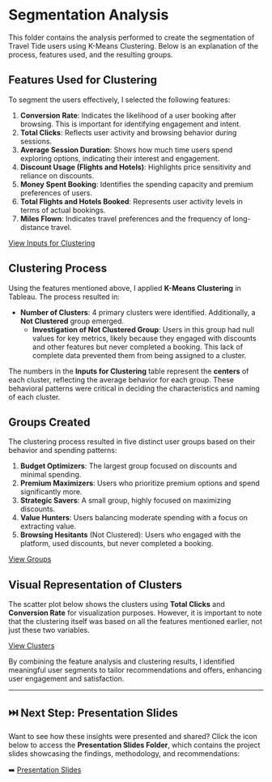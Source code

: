 # Segmentation Analysis

This folder contains the analysis performed to create the segmentation of Travel Tide users using K-Means Clustering. Below is an explanation of the process, features used, and the resulting groups.

## Features Used for Clustering
To segment the users effectively, I selected the following features:

1. **Conversion Rate**: Indicates the likelihood of a user booking after browsing. This is important for identifying engagement and intent.
2. **Total Clicks**: Reflects user activity and browsing behavior during sessions.
3. **Average Session Duration**: Shows how much time users spend exploring options, indicating their interest and engagement.
4. **Discount Usage (Flights and Hotels)**: Highlights price sensitivity and reliance on discounts.
5. **Money Spent Booking**: Identifies the spending capacity and premium preferences of users.
6. **Total Flights and Hotels Booked**: Represents user activity levels in terms of actual bookings.
7. **Miles Flown**: Indicates travel preferences and the frequency of long-distance travel.

[View Inputs for Clustering](Inputs-For-Clustering.png)

## Clustering Process

Using the features mentioned above, I applied **K-Means Clustering** in Tableau. The process resulted in:

- **Number of Clusters**: 4 primary clusters were identified. Additionally, a **Not Clustered** group emerged.  
  - **Investigation of Not Clustered Group**: Users in this group had null values for key metrics, likely because they engaged with discounts and other features but never completed a booking. This lack of complete data prevented them from being assigned to a cluster.  

The numbers in the **Inputs for Clustering** table represent the **centers** of each cluster, reflecting the average behavior for each group. These behavioral patterns were critical in deciding the characteristics and naming of each cluster. 



## Groups Created
The clustering process resulted in five distinct user groups based on their behavior and spending patterns:

1. **Budget Optimizers**: The largest group focused on discounts and minimal spending.
2. **Premium Maximizers**: Users who prioritize premium options and spend significantly more.
3. **Strategic Savers**: A small group, highly focused on maximizing discounts.
4. **Value Hunters**: Users balancing moderate spending with a focus on extracting value.
5. **Browsing Hesitants** (Not Clustered): Users who engaged with the platform, used discounts, but never completed a booking.

[View Groups](Groups.png)

## Visual Representation of Clusters
The scatter plot below shows the clusters using **Total Clicks** and **Conversion Rate** for visualization purposes. However, it is important to note that the clustering itself was based on all the features mentioned earlier, not just these two variables.

[View Clusters](Clusters.png)

By combining the feature analysis and clustering results, I identified meaningful user segments to tailor recommendations and offers, enhancing user engagement and satisfaction.

---


## ⏭️ Next Step: Presentation Slides  
Want to see how these insights were presented and shared? Click the icon below to access the **Presentation Slides Folder**, which contains the project slides showcasing the findings, methodology, and recommendations:  

➡️ [Presentation Slides](../Presentation-Slides/)

